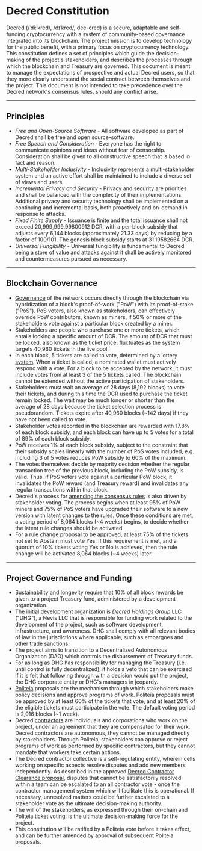 # Decred Constitution

Decred (/ˈdi:ˈkred/, /dɪˈkred/, dee-cred) is a secure, adaptable and self-funding cryptocurrency with a system of community-based governance integrated into its blockchain. The project mission is to develop technology for the public benefit, with a primary focus on cryptocurrency technology. This constitution defines a set of principles which guide the decision-making of the project's stakeholders, and describes the processes through which the blockchain and Treasury are governed. This document is meant to manage the expectations of prospective and actual Decred users, so that they more clearly understand the social contract between themselves and the project. This document is not intended to take precedence over the Decred network's consensus rules, should any conflict arise.

---

## Principles

* *Free and Open-Source Software* - All software developed as part of Decred shall be free and open source-software.
* *Free Speech and Consideration* - Everyone has the right to communicate opinions and ideas without fear of censorship. Consideration shall be given to all constructive speech that is based in fact and reason.
* *Multi-Stakeholder Inclusivity* - Inclusivity represents a multi-stakeholder system and an active effort shall be maintained to include a diverse set of views and users.
* *Incremental Privacy and Security* - Privacy and security are priorities and shall be balanced with the complexity of their implementations. Additional privacy and security technology shall be implemented on a continuing and incremental basis, both proactively and on-demand in response to attacks.
* *Fixed Finite Supply* - Issuance is finite and the total issuance shall not exceed 20,999,999.99800912 DCR, with a per-block subsidy that adjusts every 6,144 blocks (approximately 21.33 days) by reducing by a factor of 100/101. The genesis block subsidy starts at 31.19582664 DCR.
* *Universal Fungibility* - Universal fungibility is fundamental to Decred being a store of value and attacks against it shall be actively monitored and countermeasures pursued as necessary.

---

## Blockchain Governance

* [Governance](overview.md) of the network occurs directly through the blockchain via hybridization of a block's proof-of-work ("PoW") with its proof-of-stake ("PoS"). PoS voters, also known as stakeholders, can effectively override PoW contributors, known as miners, if 50% or more of the stakeholders vote against a particular block created by a miner.
* Stakeholders are people who purchase one or more tickets, which entails locking a specific amount of DCR. The amount of DCR that must be locked, also known as the ticket price, fluctuates as the system targets 40,960 tickets in the live pool.
* In each block, 5 tickets are called to vote, determined by a lottery [system](../proof-of-stake/overview.md). When a ticket is called, a nominated wallet must actively respond with a vote. For a block to be accepted by the network, it must include votes from at least 3 of the 5 tickets called. The blockchain cannot be extended without the active participation of stakeholders.
* Stakeholders must wait an average of 28 days (8,192 blocks) to vote their tickets, and during this time the DCR used to purchase the ticket remain locked. The wait may be much longer or shorter than the average of 28 days because the ticket selection process is pseudorandom. Tickets expire after 40,960 blocks (~142 days) if they have not been called to vote.
* Stakeholder votes recorded in the blockchain are rewarded with 17.8% of each block subsidy, and each block can have up to 5 votes for a total of 89% of each block subsidy.
* PoW receives 1% of each block subsidy, subject to the constraint that their subsidy scales linearly with the number of PoS votes included, e.g. including 3 of 5 votes reduces PoW subsidy to 60% of the maximum.
* The votes themselves decide by majority decision whether the regular transaction tree of the previous block, including the PoW subsidy, is valid. Thus, if PoS voters vote against a particular PoW block, it invalidates the PoW reward (and Treasury reward) and invalidates any regular transactions within that block.
* Decred's process for [amending the consensus rules](consensus-rule-voting/overview.md) is also driven by stakeholder voting. The process begins when at least 95% of PoW miners and 75% of PoS voters have upgraded their software to a new version with latent changes to the rules. Once these conditions are met, a voting period of 8,064 blocks (~4 weeks) begins, to decide whether the latent rule changes should be activated. 
* For a rule change proposal to be approved, at least 75% of the tickets not set to Abstain must vote Yes. If this requirement is met, and a quorum of 10% tickets voting Yes or No is achieved, then the rule change will be activated 8,064 blocks (~4 weeks) later.

---

## Project Governance and Funding

* Sustainability and longevity require that 10% of all block rewards be given to a project Treasury fund, administered by a development organization.
* The initial development organization is *Decred Holdings Group* LLC ("DHG"), a Nevis LLC that is responsible for funding work related to the development of the project, such as software development, infrastructure, and awareness. DHG shall comply with all relevant bodies of law in the jurisdictions where applicable, such as embargoes and other trade sanctions.
* The project aims to transition to a Decentralized Autonomous Organization (DAO) which controls the disbursement of Treasury funds.
* For as long as DHG has responsibility for managing the Treasury (i.e. until control is fully decentralized), it holds a veto that can be exercised if it is felt that following through with a decision would put the project, the DHG corporate entity or DHG's managers in jeopardy.
* [Politeia](politeia/overview.md) proposals are the mechanism through which stakeholders make policy decisions and approve programs of work. Politeia proposals must be approved by at least 60% of the tickets that vote, and at least 20% of the eligible tickets must participate in the vote. The default voting period is 2,016 blocks (~1 week).
* Decred [contractors](../contributing/overview.md) are individuals and corporations who work on the project, under an agreement that they are compensated for their work. Decred contractors are autonomous, they cannot be managed directly by stakeholders. Through Politeia, stakeholders can approve or reject programs of work as performed by specific contractors, but they cannot mandate that workers take certain actions.
* The Decred contractor collective is a self-regulating entity, wherein cells working on specific aspects resolve disputes and add new members independently. As described in the approved [Decred Contractor Clearance proposal](https://proposals.decred.org/proposals/fa38a3593d9a3f6cb2478a24c25114f5097c572f6dadf24c78bb521ed10992a4), disputes that cannot be satisfactorily resolved within a team can be escalated to an all contractor vote - once the contractor management system which will facilitate this is operational. If necessary, unresolved matters could be further escalated to a stakeholder vote as the ultimate decision-making authority.
* The will of the stakeholders, as expressed through their on-chain and Politeia ticket voting, is the ultimate decision-making force for the project.
* This constitution will be ratified by a Politeia vote before it takes effect, and can be further amended by approval of subsequent Politeia proposals.
